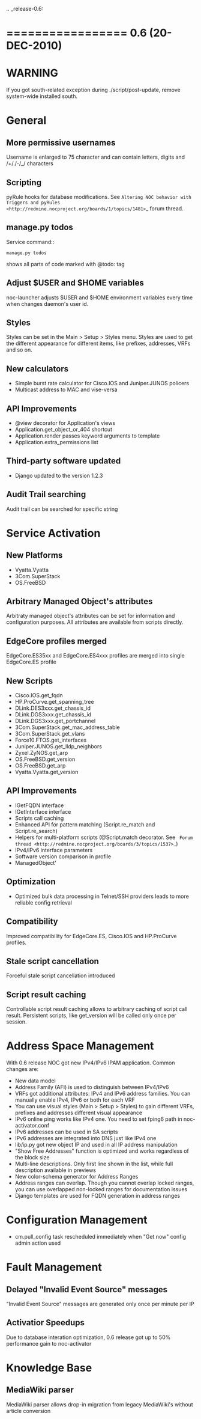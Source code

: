 .. _release-0.6:

=================
0.6 (20-DEC-2010)
=================

WARNING
=======
If you got south-related exception during ./script/post-update, remove system-wide installed south.

General
=======

More permissive usernames
-------------------------
Username is enlarged to 75 character and can contain letters, digits and /+/./-/_/ characters

Scripting
---------
pyRule hooks for database modifications. See `Altering NOC behavior with Triggers and pyRules <http://redmine.nocproject.org/boards/1/topics/1481>`_ forum thread.

manage.py todos
---------------
Service command::

    manage.py todos

shows all parts of code marked with @todo: tag

Adjust $USER and $HOME variables
--------------------------------
noc-launcher adjusts $USER and $HOME environment variables every time when changes
daemon's user id.

Styles
------
Styles can be set in the Main > Setup > Styles menu. Styles are used to get the different
appearance for different items, like prefixes, addresses, VRFs and so on.

New calculators
---------------
* Simple burst rate calculator for Cisco.IOS and Juniper.JUNOS policers
* Multicast address to MAC and vise-versa

API Improvements
----------------
* @view decorator for Application's views
* Application.get_object_or_404 shortcut
* Application.render passes keyword arguments to template
* Application.extra_permissions list

Third-party software updated
----------------------------
* Django updated to the version 1.2.3

Audit Trail searching
---------------------
Audit trail can be searched for specific string

Service Activation
==================

New Platforms
-------------
* Vyatta.Vyatta
* 3Com.SuperStack
* OS.FreeBSD

Arbitrary Managed Object's attributes
-------------------------------------
Arbitraty managed object's attributes can be set for information and configuration purposes.
All attributes are available from scripts directly.

EdgeCore profiles merged
------------------------
EdgeCore.ES35xx and EdgeCore.ES4xxx profiles are merged into single EdgeCore.ES profile

New Scripts
-----------
* Cisco.IOS.get_fqdn
* HP.ProCurve.get_spanning_tree
* DLink.DES3xxx.get_chassis_id
* DLink.DGS3xxx.get_chassis_id
* DLink.DGS3xxx.get_portchannel
* 3Com.SuperStack.get_mac_address_table
* 3Com.SuperStack.get_vlans
* Force10.FTOS.get_interfaces
* Juniper.JUNOS.get_lldp_neighbors
* Zyxel.ZyNOS.get_arp
* OS.FreeBSD.get_version
* OS.FreeBSD.get_arp
* Vyatta.Vyatta.get_version

API Improvements
----------------
* IGetFQDN interface
* IGetInterface interface
* Scripts call caching
* Enhanced API for pattern matching (Script.re_match and Script.re_search)
* Helpers for multi-platform scripts (@Script.match decorator. See ` Forum thread <http://redmine.nocproject.org/boards/3/topics/1537>`_)
* IPv4/IPv6 interface parameters
* Software version comparison in profile
* ManagedObject'

Optimization
------------
* Optimized bulk data processing in Telnet/SSH providers leads to more reliable config retrieval

Compatibility
-------------
Improved compatibility for EdgeCore.ES, Cisco.IOS and HP.ProCurve profiles.

Stale script cancellation
-------------------------
Forceful stale script cancellation introduced

Script result caching
---------------------
Controllable script result caching allows to arbitrary caching of script call result.
Persistent scripts, like get_version will be called only once per session.

Address Space Management
========================
With 0.6 release NOC got new IPv4/IPv6 IPAM application. Common changes are:

* New data model
* Address Family (AFI) is used to distinguish between IPv4/IPv6
* VRFs got additional attributes: IPv4 and IPv6 address families. You can manually enable IPv4, IPv6 or both for each VRF
* You can use visual styles (Main > Setup > Styles) to gain different VRFs, prefixes and addresses different visual appearance
* IPv6 online ping works like IPv4 one. You need to set fping6 path in noc-activator.conf
* IPv6 addresses can be used in SA scripts
* IPv6 addresses are integrated into DNS just like IPv4 one
* lib/ip.py got new object IP and used in all IP address manipulation
* "Show Free Addresses" function is optimized and works regardless of the block size
* Multi-line descriptions. Only first line shown in the list, while full description available in previews
* New color-schema generator for Address Ranges
* Address ranges can overlap. Though you cannot overlap locked ranges, you can use overlapped non-locked ranges for documentation issues
* Django templates are used for FQDN generation in address ranges

Configuration Management
========================
* cm.pull_config task rescheduled immediately when "Get now" config admin action used

Fault Management
================

Delayed "Invalid Event Source" messages
---------------------------------------
"Invalid Event Source" messages are generated only once per minute per IP

Activatior Speedups
-------------------
Due to database interation optimization, 0.6 release got up to 50% performance gain to noc-activator

Knowledge Base
==============

MediaWiki parser
----------------
MediaWiki parser allows drop-in migration from legacy MediaWiki's without article conversion